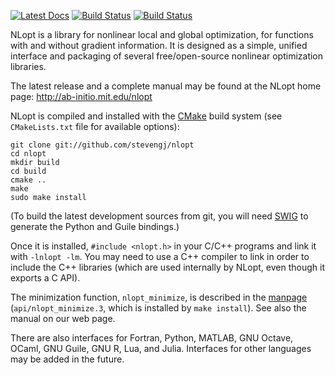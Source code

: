 [![Latest Docs](https://readthedocs.org/projects/nlopt/badge/?version=latest)](http://nlopt.readthedocs.io/en/latest/)
[![Build Status](https://travis-ci.org/stevengj/nlopt.svg?branch=master)](https://travis-ci.org/stevengj/nlopt)
[![Build Status](https://ci.appveyor.com/api/projects/status/github/stevengj/nlopt?branch=master&svg=true)](https://ci.appveyor.com/project/StevenGJohnson/nlopt)

NLopt is a library for nonlinear local and global optimization, for
functions with and without gradient information.  It is designed as
a simple, unified interface and packaging of several free/open-source
nonlinear optimization libraries.

The latest release and a complete manual may be found at the NLopt
home page: http://ab-initio.mit.edu/nlopt

NLopt is compiled and installed with the [CMake][1] build system
(see `CMakeLists.txt` file for available options):

    git clone git://github.com/stevengj/nlopt
    cd nlopt
    mkdir build
    cd build
    cmake ..
    make
    sudo make install

(To build the latest development sources from git, you will need [SWIG][2]
to generate the Python and Guile bindings.)

Once it is installed, `#include <nlopt.h>` in your C/C++ programs and
link it with `-lnlopt -lm`.  You may need to use a C++ compiler to link
in order to include the C++ libraries (which are used internally by NLopt,
even though it exports a C API).

The minimization function, `nlopt_minimize`, is described in the [manpage][3]
(`api/nlopt_minimize.3`, which is installed by `make install`).
See also the manual on our web page.

There are also interfaces for Fortran, Python, MATLAB, GNU Octave, OCaml,
GNU Guile, GNU R, Lua, and Julia.  Interfaces for other languages may
be added in the future.

[1]: https://cmake.org/
[2]: http://www.swig.org/
[3]: https://en.wikipedia.org/wiki/Man_page
